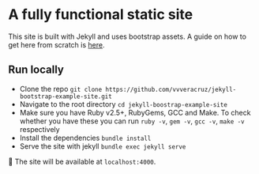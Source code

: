 # A fully functional static site

This site is built with Jekyll and uses bootstrap assets. A guide on how to get here from scratch is [here](https://vgg.cz/bootstrap-jekyll-guide).

## Run locally

- Clone the repo `git clone https://github.com/vvveracruz/jekyll-bootstrap-example-site.git`
- Navigate to the root directory `cd jekyll-boostrap-example-site`
- Make sure you have Ruby v2.5+, RubyGems, GCC and Make. To check whether you have these you can run `ruby -v`, `gem -v`, `gcc -v`, `make -v` respectively
- Install the dependencies `bundle install`
- Serve the site with jekyll `bundle exec jekyll serve`

:tada: The site will be available at `localhost:4000`.

